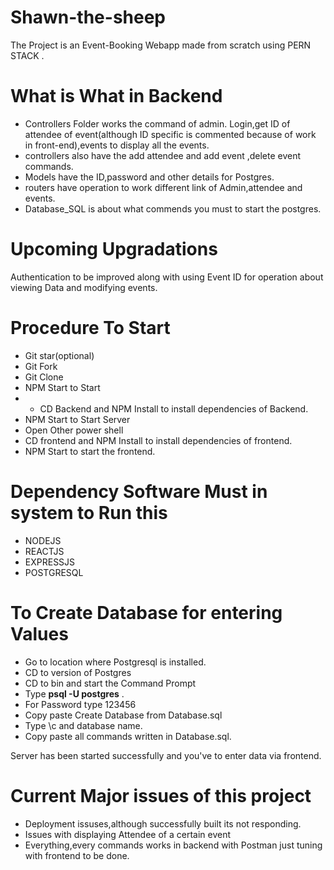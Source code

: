 # Shawn-the-sheep

The Project is an Event-Booking Webapp made from scratch using  PERN STACK .

# What is What in **Backend**
* Controllers Folder works the command of admin. Login,get ID of attendee of event(although ID specific is commented because of work in front-end),events to display all the events.
* controllers also have the add attendee and add event ,delete event commands.
* Models have the ID,password and other details for Postgres.
* routers have operation to work different link of Admin,attendee and events.
* Database_SQL is about what commends you must to start the postgres.

# Upcoming Upgradations
Authentication to be improved along with using Event ID for operation about viewing Data and modifying events.

# Procedure To Start
* Git star(optional)
* Git Fork 
* Git Clone 
* NPM Start to Start
* * CD Backend and NPM Install to install dependencies of Backend.
* NPM Start to Start Server
* Open Other power shell
* CD frontend and NPM Install to install dependencies of frontend.
* NPM Start to start the frontend.
 

# Dependency Software Must in system to Run this
* NODEJS 
* REACTJS
* EXPRESSJS
* POSTGRESQL

# To Create Database for entering Values
* Go to location where Postgresql is installed.
* CD to version of Postgres
* CD to bin and start the Command Prompt
* Type **psql -U postgres** .
* For Password type  123456
* Copy paste Create Database from Database.sql
* Type \c and database name.
* Copy paste all commands written in Database.sql.

Server has been started successfully and you've to enter data via frontend.

# Current Major issues of this project
* Deployment issuses,although successfully built its not responding.
* Issues with displaying Attendee of a certain event
* Everything,every commands works in backend with Postman just tuning with frontend to be done.
